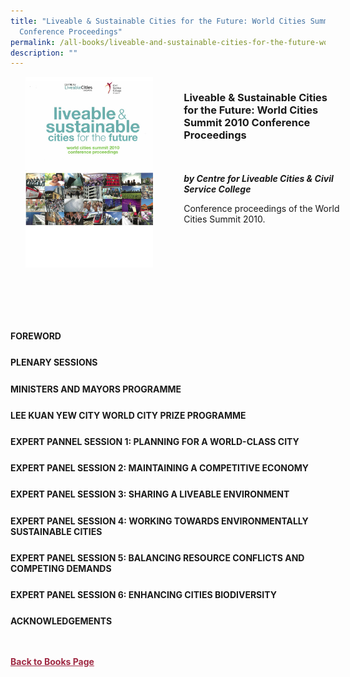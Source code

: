 ```yaml
---
title: "Liveable & Sustainable Cities for the Future: World Cities Summit 2010
  Conference Proceedings"
permalink: /all-books/liveable-and-sustainable-cities-for-the-future-world-cities-summit-2010-conference/
description: ""
---
```

<style>


.grid-container {
	display: grid;
	grid-template-columns: 50% 50%;
	grid-gap: 5%
	}
	
img {
		object-fit: contain;
		width: 100%;
		height: 80%;
	}	

.chapter-divider {
	margin-top: 5%;
	}	
	
.back a
{
	color: #9f2943;
	font-weight: bold;
	
}	


</style>

<div class="grid-container">
	<div class="grid-child"><img src="/images/Books/Liveable%20&amp;%20Sustainable%20Cities%20for%20the%20Future.jpg"></div>
	<div class="grid-child">
		<h3>Liveable &amp; Sustainable Cities for the Future: World Cities Summit 2010 Conference Proceedings</h3>
		<i></i><br>
		<i></i><br>
		<b><i>by Centre for Liveable Cities &amp; Civil Service College</i></b>
		<p>Conference proceedings of the World Cities Summit 2010.</p>
	</div>

</div>

<div>

<div class="chapter-divider">
<p><b>FOREWORD</b></p>

</div>
	
<div class="chapter-divider">
<p><b>PLENARY SESSIONS</b></p>

</div>
		
<div class="chapter-divider">
<p><b>MINISTERS AND MAYORS PROGRAMME</b></p>

</div>
	
<div class="chapter-divider">
<p><b>LEE KUAN YEW CITY WORLD CITY PRIZE PROGRAMME</b></p>

</div>
	
<div class="chapter-divider">
<p><b>EXPERT PANNEL SESSION 1: PLANNING FOR A WORLD-CLASS CITY</b></p>

</div>
	
<div class="chapter-divider">
<p><b>EXPERT PANEL SESSION 2: MAINTAINING A COMPETITIVE ECONOMY</b></p>

</div>
	
<div class="chapter-divider">
<p><b>EXPERT PANEL SESSION 3: SHARING A LIVEABLE ENVIRONMENT</b></p>

</div>
	
<div class="chapter-divider">
<p><b>EXPERT PANEL SESSION 4: WORKING TOWARDS ENVIRONMENTALLY SUSTAINABLE CITIES</b></p>

</div>
	
<div class="chapter-divider">
<p><b>EXPERT PANEL SESSION 5: BALANCING RESOURCE CONFLICTS AND COMPETING DEMANDS</b></p>

</div>
	
<div class="chapter-divider">
<p><b>EXPERT PANEL SESSION 6: ENHANCING CITIES BIODIVERSITY</b></p>

</div>
	
<div class="chapter-divider">
<p><b>ACKNOWLEDGEMENTS</b></p>

</div>
	

	

</div>



<br>
<br>
<div class="back">
<a href="/books/">Back to Books Page</a>	

</div>